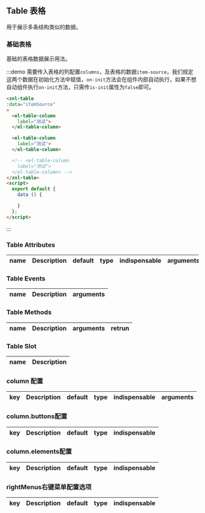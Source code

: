 <style>

</style>
<script>
  export default {
    data() {
      let __this = this
      return {
        columns: [],
        itemSource: []
      };
    },

    methods: {
      async onInit () {
        this.columns = [
          {
            binding: 'Model',
            name: 'Model',
            header: '型号',
            visible: true,
            dataType: 1,
            width: 100,
            isReadOnly: false,
            isFieldSearch: true,
            isSystem: false
          },
          {
            binding: 'Year',
            name: 'Year',
            header: '年份',
            visible: true,
            dataType: 1,
            width: 200,
            isReadOnly: true,
            isFieldSearch: true,
            isSystem: false
          },
          {
            binding: 'AdoptQty',
            name: 'AdoptQty',
            header: '采纳数量',
            visible: true,
            dataType: 2,
            width: 150,
            isReadOnly: false,
            isFieldSearch: true,
            isSystem: false
          },
          {
            binding: 'ProductCategory',
            name: 'ProductCategory',
            header: '产品类型',
            visible: true,
            dataType: 1,
            width: 150,
            isReadOnly: false,
            isFieldSearch: true,
            isSystem: false
          },
          {
            binding: 'StorageName',
            name: 'StorageName',
            header: '位置',
            visible: true,
            dataType: 1,
            width: 150,
            isReadOnly: false,
            isFieldSearch: true,
            isSystem: false
          }
        ]
        this.itemSource = [
          {
            Model: 'LM358ff',
            Year: '2015-05-01',
            AdoptQty: 100,
            ProductCategory: '原装',
            StorageName: '深圳北',
            ReadOnlyBindings: ['AdoptQty']
          },
          {
            Model: 'ASTgg',
            Year: '2014-05-04',
            AdoptQty: 200,
            ProductCategory: '现货',
            StorageName: '北京'
          },
          {
            Model: 'LM357hh',
            Year: '2016-05-01',
            AdoptQty: 300,
            ProductCategory: '原装',
            StorageName: '上海'
          },
          {
            Model: 'LM356jj',
            Year: '2017-05-04',
            AdoptQty: 400,
            ProductCategory: '现货',
            StorageName: '广州'
          },
          {
            Model: 'LM359kk',
            Year: '2018-05-01',
            AdoptQty: 500,
            ProductCategory: '原装',
            StorageName: '深圳北'
          }
        ]
      }
    },

    watch: {

    }
  };
</script>

## Table 表格

用于展示多条结构类似的数据。

### 基础表格

基础的表格数据展示用法。

:::demo 需要传入表格的列配置`columns`，及表格的数据`item-source`，我们规定这两个数据在初始化方法中赋值，`on-init`方法会在组件内部自动执行，如果不想自动组件执行`on-init`方法，只需传`is-init`属性为`false`即可。
```html
<znl-table
:data="itemSource"
>
  <el-table-column
    label="测试">
  </el-table-column>

  <el-table-column
    label="测试">
  </el-table-column>

  <!-- <el-table-column
    label="测试">
  </el-table-column> -->
</znl-table>
<script>
  export default {
    data () {

    }
  };
</script>

```
:::


### Table Attributes

| name    | Description  | default   | type   | indispensable | arguments                 |
| ------ | ---- | ---------- | ---- | ----------- | ---------------- |



### Table Events
| name               | Description           | arguments                                |
| ------------------ | --------------------- | ---------------------------------------- |


### Table Methods
| name            | Description                              | arguments                                | retrun |
| --------------- | ---------------------------------------- | ---------------------------------------- | ------ |


### Table Slot
| name            | Description                              |
| --------------- | ---------------------------------------- |


### column 配置
| key     | Description   | default     | type     | indispensable | arguments    |
| --------| ------------ | --------- | ---- | -------- | ------------------- |


### column.buttons配置

| key       | Description | default | type                | indispensable |
| --------- | ----------- | ------- | ------------------- | ------------- |


### column.elements配置

| key        | Description | default | type     | indispensable |
| ---------- | ----------- | ------- | -------- | ------------- |


### rightMenus右键菜单配置选项

| key      | Description | default | type     | indispensable |
| -------- | ----------- | ------- | -------- | ------------- |
